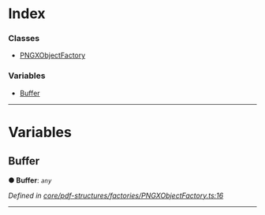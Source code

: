 

# Index

### Classes

* [PNGXObjectFactory](../classes/_core_pdf_structures_factories_pngxobjectfactory_.pngxobjectfactory.md)

### Variables

* [Buffer](_core_pdf_structures_factories_pngxobjectfactory_.md#buffer)

---

# Variables

<a id="buffer"></a>

##  Buffer

**● Buffer**: *`any`*

*Defined in [core/pdf-structures/factories/PNGXObjectFactory.ts:16](https://github.com/Hopding/pdf-lib/blob/41c216d/src/core/pdf-structures/factories/PNGXObjectFactory.ts#L16)*

___

